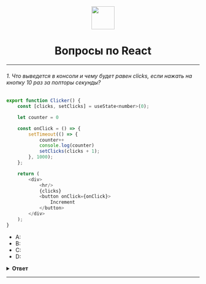 
<div align="center">
  <img height="60" src="https://icons8.com/icon/123603/react-native">
  <h1>Вопросы по React</h1>
</div>
    
---

###### 1. Что выведется в консоли и чему будет равен clicks, если нажать на кнопку 10 раз за полторы секунды?

```javascript
export function Clicker() {
    const [clicks, setClicks] = useState<number>(0);

    let counter = 0

    const onClick = () => {
        setTimeout(() => {
            counter++
            console.log(counter)
            setClicks(clicks + 1);
        }, 1000);
    };

    return (
        <div>
            <hr/>
            {clicks}
            <button onClick={onClick}>
                Increment
            </button>
        </div>
    );
}
```

- A: 
- B: 
- C: 
- D: 

<details><summary><b>Ответ</b></summary>
<p>

#### Ответ: D
Описание

</p>
</details>

---

